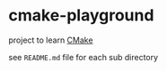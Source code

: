 # cmake-playground

project to learn [CMake](https://cmake.org/)

see `README.md` file for each sub directory
